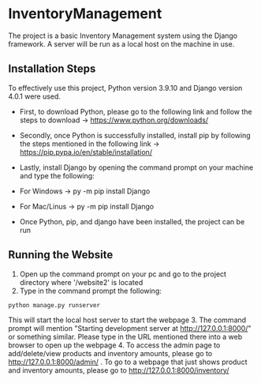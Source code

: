 # InventoryManagement

The project is a basic Inventory Management system using the Django framework. A server will be run as a local host on the machine in use.

## Installation Steps

To effectively use this project, Python version 3.9.10 and Django version 4.0.1 were used. 

- First, to download Python, please go to the following link and follow the steps to download -> https://www.python.org/downloads/
- Secondly, once Python is successfully installed, install pip by following the steps mentioned in the following link -> https://pip.pypa.io/en/stable/installation/
- Lastly, install Django by opening the command prompt on your machine and type the following:
- For Windows -> py -m pip install Django
- For Mac/Linus -> py -m pip install Django

- Once Python, pip, and django have been installed, the project can be run

## Running the Website
1. Open up the command prompt on your pc and go to the project directory where '/website2' is located
2. Type in the command prompt the following:
```
python manage.py runserver
```

This will start the local host server to start the webpage
3. The command prompt will mention "Starting development server at http://127.0.0.1:8000/" or something similar. Please type in the URL mentioned there into a web browser to open up the webpage
4. To access the admin page to add/delete/view products and inventory amounts, please go to http://127.0.0.1:8000/admin/ . To go to a webpage that just shows product and inventory amounts, please go to http://127.0.0.1:8000/inventory/
